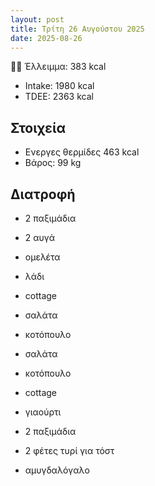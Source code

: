 ```yaml
---
layout: post
title: Τρίτη 26 Αυγούστου 2025
date: 2025-08-26
---
```


💪🏻 Έλλειμμα: <span class="green">383 kcal</span>

- Intake: 1980 kcal
- ΤDEE: 2363 kcal

## Στοιχεία

- Ενεργες θερμίδες 463 kcal
- Βάρος: 99 kg



## Διατροφή

- 2 παξιμάδια
- 2 αυγά
- ομελέτα
- λάδι
- cottage

- σαλάτα
- κοτόπουλο

- σαλάτα
- κοτόπουλο
- cottage

- γιαούρτι
- 2 παξιμάδια
- 2 φέτες τυρί για τόστ
- αμυγδαλόγαλο

